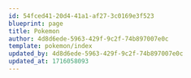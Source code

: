 ```yaml
---
id: 54fced41-20d4-41a1-af27-3c0169e3f523
blueprint: page
title: Pokemon
author: 4d8d6ede-5963-429f-9c2f-74b897007e0c
template: pokemon/index
updated_by: 4d8d6ede-5963-429f-9c2f-74b897007e0c
updated_at: 1716058093
---
```

